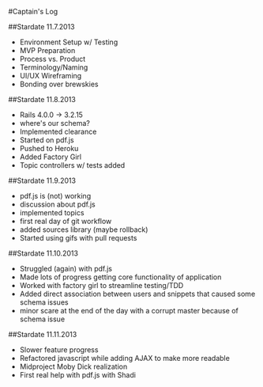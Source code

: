 #Captain's Log

##Stardate 11.7.2013
* Environment Setup w/ Testing
* MVP Preparation
* Process vs. Product
* Terminology/Naming
* UI/UX Wireframing
* Bonding over brewskies

##Stardate 11.8.2013
* Rails 4.0.0 -> 3.2.15
* where's our schema?
* Implemented clearance
* Started on pdf.js
* Pushed to Heroku
* Added Factory Girl
* Topic controllers w/ tests added

##Stardate 11.9.2013
* pdf.js is (not) working
* discussion about pdf.js
* implemented topics
* first real day of git workflow
* added sources library (maybe rollback)
* Started using gifs with pull requests

##Stardate 11.10.2013
* Struggled (again) with pdf.js
* Made lots of progress getting core functionality of application
* Worked with factory girl to streamline testing/TDD
* Added direct association between users and snippets that caused some schema issues
* minor scare at the end of the day with a corrupt master because of schema issue

##Stardate 11.11.2013
* Slower feature progress
* Refactored javascript while adding AJAX to make more readable
* Midproject Moby Dick realization
* First real help with pdf.js with Shadi
